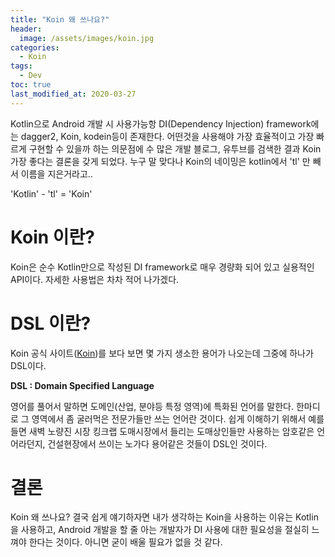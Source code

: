 ```yaml
---
title: "Koin 왜 쓰나요?"
header:
  image: /assets/images/koin.jpg
categories:
  - Koin
tags:
  - Dev
toc: true
last_modified_at: 2020-03-27
---
```


Kotlin으로 Android 개발 시 사용가능항 DI(Dependency Injection) framework에는 dagger2, Koin, kodein등이 존재한다. 어떤것을 사용해야 가장 효율적이고 가장 빠르게 구현할 수 있을까 하는 의문점에 수 많은 개발 블로그, 유투브를 검색한 결과 Koin 가장 좋다는 결론을 갖게 되었다.
누구 말 맞다나 Koin의 네이밍은 kotlin에서 'tl' 만 빼서 이름을 지은거라고..

'Kotlin' - 'tl' = 'Koin'

# Koin 이란?
Koin은 순수 Kotlin만으로 작성된 DI framework로 매우 경량화 되어 있고 실용적인 API이다. 자세한 사용법은 차차 적어 나가겠다.

# DSL 이란?
Koin 공식 사이트([Koin](https://insert-koin.io))를 보다 보면 몇 가지 생소한 용어가 나오는데 그중에 하나가 DSL이다.

  **DSL : Domain Specified Language**

영어를 풀어서 말하면 도메인(산업, 분야등 특정 영역)에 특화된 언어를 말한다. 한마디로 그 영역에서 좀 굴러먹은 전문가들만 쓰는 언어란 것이다. 쉽게 이해하기 위해서 예를 들면 새벽 노량진 시장 킹크랩 도매시장에서 들리는 도매상인들만 사용하는 암호같은 언어라던지, 건설현장에서 쓰이는 노가다 용어같은 것들이 DSL인 것이다.

# 결론
Koin 왜 쓰나요? 결국 쉽게 얘기하자면 내가 생각하는 Koin을 사용하는 이유는 Kotlin을 사용하고, Android 개발을 할 줄 아는 개발자가 DI 사용에 대한 필요성을 절실히 느껴야 한다는 것이다. 아니면 굳이 배울 필요가 없을 것 같다.